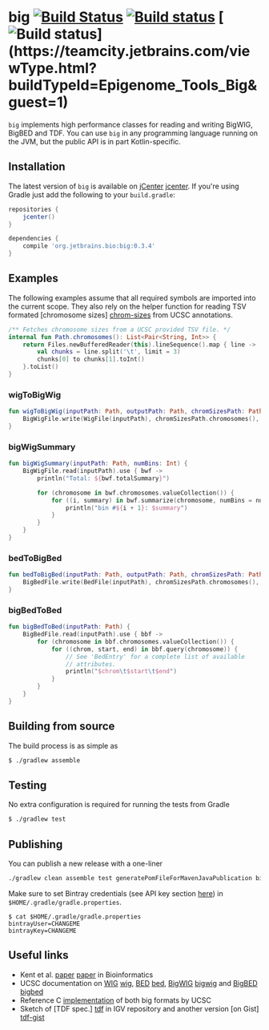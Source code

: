 # big [![Build Status](https://travis-ci.org/JetBrains-Research/big.svg?branch=master)](https://travis-ci.org/JetBrains-Research/big) [![Build status](https://ci.appveyor.com/api/projects/status/e9q4o6rgdfhyy6ry?svg=true)](https://ci.appveyor.com/project/superbobry/big) [![Build status](https://teamcity.jetbrains.com/app/rest/builds/buildType:(id:Epigenome_Tools_Big)/statusIcon)](https://teamcity.jetbrains.com/viewType.html?buildTypeId=Epigenome_Tools_Big&guest=1)

`big` implements high performance classes for reading and writing BigWIG,
BigBED and TDF. You can use `big` in any programming language running on the
JVM, but the public API is in part Kotlin-specific.

Installation
------------

The latest version of `big` is available on [jCenter] [jcenter]. If you're using
Gradle just add the following to your `build.gradle`:

```gradle
repositories {
    jcenter()
}

dependencies {
    compile 'org.jetbrains.bio:big:0.3.4'
}

```

[jcenter]: https://bintray.com/bintray/jcenter

Examples
--------

The following examples assume that all required symbols are imported into the
current scope. They also rely on the helper function for reading TSV formated
[chromosome sizes] [chrom-sizes] from UCSC annotations.

```kotlin
/** Fetches chromosome sizes from a UCSC provided TSV file. */
internal fun Path.chromosomes(): List<Pair<String, Int>> {
    return Files.newBufferedReader(this).lineSequence().map { line ->
        val chunks = line.split('\t', limit = 3)
        chunks[0] to chunks[1].toInt()
    }.toList()
}
```

### wigToBigWig

```kotlin
fun wigToBigWig(inputPath: Path, outputPath: Path, chromSizesPath: Path) {
    BigWigFile.write(WigFile(inputPath), chromSizesPath.chromosomes(), outputPath)
}
```

### bigWigSummary

```kotlin
fun bigWigSummary(inputPath: Path, numBins: Int) {
    BigWigFile.read(inputPath).use { bwf ->
        println("Total: ${bwf.totalSummary}")

        for (chromosome in bwf.chromosomes.valueCollection()) {
            for ((i, summary) in bwf.summarize(chromosome, numBins = numBins).withIndex()) {
                println("bin #${i + 1}: $summary")
            }
        }
    }
}
```

### bedToBigBed

```kotlin
fun bedToBigBed(inputPath: Path, outputPath: Path, chromSizesPath: Path) {
    BigBedFile.write(BedFile(inputPath), chromSizesPath.chromosomes(), outputPath)
}
```

### bigBedToBed

```kotlin
fun bigBedToBed(inputPath: Path) {
    BigBedFile.read(inputPath).use { bbf ->
        for (chromosome in bbf.chromosomes.valueCollection()) {
            for ((chrom, start, end) in bbf.query(chromosome)) {
                // See 'BedEntry' for a complete list of available
                // attributes.
                println("$chrom\t$start\t$end")
            }
        }
    }
}
```

[chrom-sizes]: http://genome.ucsc.edu/goldenpath/help/hg19.chrom.sizes

Building from source
--------------------

The build process is as simple as

```bash
$ ./gradlew assemble
```

Testing
-------

No extra configuration is required for running the tests from Gradle

```bash
$ ./gradlew test
```

Publishing
----------

You can publish a new release with a one-liner

```bash
./gradlew clean assemble test generatePomFileForMavenJavaPublication bintrayUpload
```

Make sure to set Bintray credentials (see API key section
[here](https://bintray.com/profile/edit)) in `$HOME/.gradle/gradle.properties`.

```
$ cat $HOME/.gradle/gradle.properties
bintrayUser=CHANGEME
bintrayKey=CHANGEME
```

Useful links
------------

* Kent et al. [paper] [paper] in Bioinformatics
* UCSC documentation on [WIG] [wig], [BED] [bed], [BigWIG] [bigwig] and [BigBED] [bigbed]
* Reference C [implementation](http://hgdownload.cse.ucsc.edu/admin/exe) of both
  big formats by UCSC
* Sketch of [TDF spec.] [tdf] in IGV repository and another version [on Gist] [tdf-gist]

[paper]: http://bioinformatics.oxfordjournals.org/content/26/17/2204.abstract
[wig]: http://genome.ucsc.edu/goldenpath/help/wiggle.html
[bed]: https://genome.ucsc.edu/FAQ/FAQformat.html#format1
[bigwig]: http://genome.ucsc.edu/goldenpath/help/bigWig.html
[bigbed]: http://genome.ucsc.edu/goldenpath/help/bigBed.html
[tdf]: https://github.com/igvteam/igv/blob/master/src/org/broad/igv/tdf/notes.txt
[tdf-gist]: https://gist.github.com/superbobry/c67614cbfe2a15d35d5c
